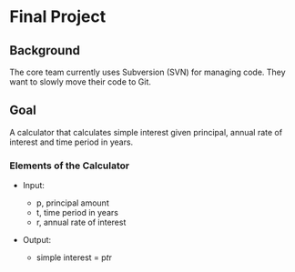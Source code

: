 # Final Project

## Background

The core team currently uses Subversion (SVN) for managing code. They want to slowly move their code to Git. 


## Goal
A calculator that calculates simple interest given principal, annual rate of interest and time period in years.


### Elements of the Calculator

- Input:
   - p, principal amount
   - t, time period in years
   - r, annual rate of interest  

- Output:  
   - simple interest = p*t*r  
